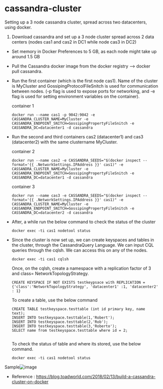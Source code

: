 # cassandra-cluster
Setting up a 3 node cassandra cluster, spread across two datacenters, using docker.

1. Download cassandra and set up a 3 node cluster spread across 2 data centers (nodes cas1 and cas2 in DC1 while node cas3 in DC2) 
  - Set memory in Docker Preferences to 5 GB, as each node might take up around 1.5 GB
  - Pull the Cassandra docker image from the docker registry --> docker pull cassandra. 
  - Run the first container (which is the first node cas1). Name of the cluster is MyCluster and GossipingProtocolFileSnitch is used for communication between          nodes. (-p flag is used to expose ports for networking, and -e flag is used for setting environment variables on the container). 

     container 1
     
     ```
     docker run --name cas1 -p 9042:9042 -e CASSANDRA_CLUSTER_NAME=MyCluster -e CASSANDRA_ENDPOINT_SNITCH=GossipingPropertyFileSnitch -e CASSANDRA_DC=datacenter1 -d cassandra
     ```
  - Run the second and third containers cas2 (datacenter1) and cas3 (datacenter2) with the same clustername MyCluster. 
     
     container 2
     
     ```
     docker run --name cas2 -e CASSANDRA_SEEDS="$(docker inspect --format='{{ .NetworkSettings.IPAddress }}' cas1)" -e CASSANDRA_CLUSTER_NAME=MyCluster -e CASSANDRA_ENDPOINT_SNITCH=GossipingPropertyFileSnitch -e CASSANDRA_DC=datacenter1 -d cassandra
     ```
     
     container 3
     
     ```
     docker run --name cas3 -e CASSANDRA_SEEDS="$(docker inspect --format='{{ .NetworkSettings.IPAddress }}' cas1)" -e CASSANDRA_CLUSTER_NAME=MyCluster -e CASSANDRA_ENDPOINT_SNITCH=GossipingPropertyFileSnitch -e CASSANDRA_DC=datacenter2 -d cassandra
     ```     
  
  - After, a while run the below command to check the status of the cluster
    ```
    docker exec -ti cas1 nodetool status
    ```
    
  - Since the cluster is now set up, we can create keyspaces and tables in the cluster, through the CassandraQuery Language. We can input CQL queries through the cqlsh. We can access this on any of the nodes.
    ```
    docker exec -ti cas1 cqlsh
    ```
    Once, on the cqlsh, create a namespace with a replication factor of 3 and class= NetworkTopologyStrategy. 
    ```
    CREATE KEYSPACE IF NOT EXISTS testkeypsace with REPLICATION = {'class':'NetworkTopologyStrategy', 'datacenter1' :1, 'datacenter2' : 1}
    ```
    To create a table, use the below command
    ```
    CREATE TABLE testkeyspace.testtable (int id primary key, name text);
    INSERT INTO testkeyspace.testtable(1,'Robert');
    INSERT INTO testkeyspace.testtable(2,'Rob');
    INSERT INTO testkeyspace.testtable(3,'Roberto');
    SELECT name from testkeyspace.testtable where id = 2;
   
    ```
    
    To check the status of table and where its stored, use the below command.
    
    ```
    docker exec -ti cas1 nodetool status
    ```
    
    
 Sample![image](https://user-images.githubusercontent.com/47663871/114228684-d082f000-9944-11eb-9a65-619641faea48.png)



  - Reference : https://blog.toadworld.com/2018/02/13/build-a-cassandra-cluster-on-docker 
